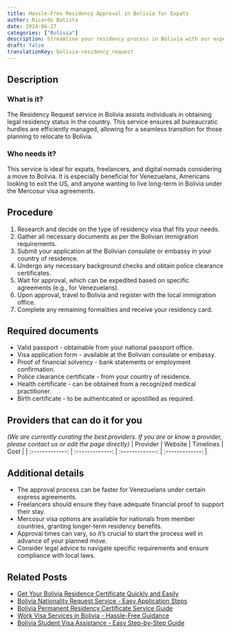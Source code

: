 ```yaml
---
title: Hassle-Free Residency Approval in Bolivia for Expats
author: Ricardo Batista
date: 2024-06-27
categories: ["Bolivia"]
description: Streamline your residency process in Bolivia with our expert guide. Fast and efficient service for a seamless relocation.
draft: false
translationKey: bolivia-residency_request
---
```


## Description
### What is it?
The Residency Request service in Bolivia assists individuals in obtaining legal residency status in the country. This service ensures all bureaucratic hurdles are efficiently managed, allowing for a seamless transition for those planning to relocate to Bolivia.

### Who needs it?
This service is ideal for expats, freelancers, and digital nomads considering a move to Bolivia. It is especially beneficial for Venezuelans, Americans looking to exit the US, and anyone wanting to live long-term in Bolivia under the Mercosur visa agreements.

## Procedure

1. Research and decide on the type of residency visa that fits your needs.
2. Gather all necessary documents as per the Bolivian immigration requirements.
3. Submit your application at the Bolivian consulate or embassy in your country of residence.
4. Undergo any necessary background checks and obtain police clearance certificates.
5. Wait for approval, which can be expedited based on specific agreements (e.g., for Venezuelans).
6. Upon approval, travel to Bolivia and register with the local immigration office.
7. Complete any remaining formalities and receive your residency card.


## Required documents

- Valid passport - obtainable from your national passport office.
- Visa application form - available at the Bolivian consulate or embassy.
- Proof of financial solvency - bank statements or employment confirmation.
- Police clearance certificate - from your country of residence.
- Health certificate - can be obtained from a recognized medical practitioner.
- Birth certificate - to be authenticated or apostilled as required.


## Providers that can do it for you
_(We are currently curating the best providers. If you are or know a provider, please contact us or edit the page directly)_
| Provider        |     Website     |     Timelines    |       Cost      |
| :-------------: | :-------------: |  :-------------: | :-------------: |

## Additional details

- The approval process can be faster for Venezuelans under certain express agreements.
- Freelancers should ensure they have adequate financial proof to support their stay.
- Mercosur visa options are available for nationals from member countries, granting longer-term residency benefits.
- Approval times can vary, so it’s crucial to start the process well in advance of your planned move.
- Consider legal advice to navigate specific requirements and ensure compliance with local laws.




## Related Posts

- [Get Your Bolivia Residence Certificate Quickly and Easily](https://tramitit.com/guides/bolivia/residence_certificate/)
- [Bolivia Nationality Request Service - Easy Application Steps](https://tramitit.com/guides/bolivia/nationality_request/)
- [Bolivia Permanent Residency Certificate Service Guide](https://tramitit.com/guides/bolivia/permanent_residency_certificate/)
- [Work Visa Services in Bolivia - Hassle-Free Guidance](https://tramitit.com/guides/bolivia/work_visa_request/)
- [Bolivia Student Visa Assistance - Easy Step-by-Step Guide](https://tramitit.com/guides/bolivia/student_visa_request/)